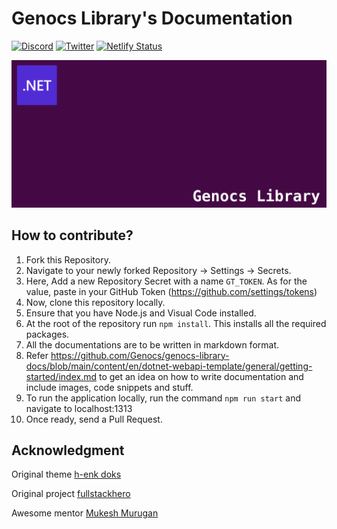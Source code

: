 # Genocs Library's Documentation

[![Discord](https://img.shields.io/discord/1106846706512953385?color=%237289da&label=Discord&logo=discord&logoColor=%237289da&style=flat-square)](https://discord.com/invite/fWwArnkV)
[![Twitter](https://img.shields.io/twitter/follow/genocs?color=1DA1F2&label=Twitter&logo=Twitter&style=flat-square)](https://twitter.com/genocs)
[![Netlify Status](https://api.netlify.com/api/v1/badges/6dbb93bc-ad39-4fda-849a-e542abdcfa7c/deploy-status)](https://app.netlify.com/sites/genocs-blog/deploys)

<p align="center">
    <img src="genocs-library-logo.png" alt="icon">
</p>

## How to contribute?

1. Fork this Repository.
2. Navigate to your newly forked Repository -> Settings -> Secrets.
3. Here, Add a new Repository Secret with a name `GT_TOKEN`. As for the value, paste in your GitHub Token (https://github.com/settings/tokens)
4. Now, clone this repository locally.
5. Ensure that you have Node.js and Visual Code installed.
6. At the root of the repository run `npm install`. This installs all the required packages.
7. All the documentations are to be written in markdown format.
8. Refer https://github.com/Genocs/genocs-library-docs/blob/main/content/en/dotnet-webapi-template/general/getting-started/index.md to get an idea on how to write documentation and include images, code snippets and stuff.
9. To run the application locally, run the command `npm run start` and navigate to localhost:1313
10. Once ready, send a Pull Request.


## Acknowledgment

Original theme
[h-enk doks](https://github.com/h-enk/doks)

Original project
[fullstackhero](https://github.com/fullstackhero)

Awesome mentor
[Mukesh Murugan](https://github.com/iammukeshm)
